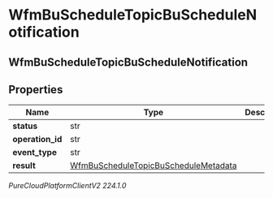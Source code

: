 # WfmBuScheduleTopicBuScheduleNotification

## WfmBuScheduleTopicBuScheduleNotification

## Properties

|Name | Type | Description | Notes|
|------------ | ------------- | ------------- | -------------|
| **status** | str |  | [optional] |
| **operation_id** | str |  | [optional] |
| **event_type** | str |  | [optional] |
| **result** | [WfmBuScheduleTopicBuScheduleMetadata](WfmBuScheduleTopicBuScheduleMetadata) |  | [optional] |



_PureCloudPlatformClientV2 224.1.0_
